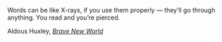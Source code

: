 <go-blockquote>
  <p>Words can be like X-rays, if you use them properly — they’ll go through anything. You read and you’re pierced.</p>
  <div slot="caption">
    Aldous Huxley, <cite><a href="https://google.com">Brave New World</a></cite>
  </div>
</go-blockquote>